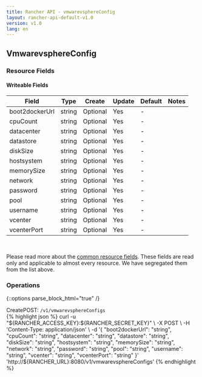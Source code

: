 ```yaml
---
title: Rancher API - vmwarevsphereConfig
layout: rancher-api-default-v1.0
version: v1.0
lang: en
---
```


## VmwarevsphereConfig



### Resource Fields

#### Writeable Fields

Field | Type | Create | Update | Default | Notes
---|---|---|---|---|---
boot2dockerUrl | string | Optional | Yes | - | 
cpuCount | string | Optional | Yes | - | 
datacenter | string | Optional | Yes | - | 
datastore | string | Optional | Yes | - | 
diskSize | string | Optional | Yes | - | 
hostsystem | string | Optional | Yes | - | 
memorySize | string | Optional | Yes | - | 
network | string | Optional | Yes | - | 
password | string | Optional | Yes | - | 
pool | string | Optional | Yes | - | 
username | string | Optional | Yes | - | 
vcenter | string | Optional | Yes | - | 
vcenterPort | string | Optional | Yes | - | 



<br>

Please read more about the [common resource fields]({{site.baseurl}}/rancher/{{page.version}}/{{page.lang}}/api/common/). These fields are read only and applicable to almost every resource. We have segregated them from the list above.

### Operations
{::options parse_block_html="true" /}
<a id="create"></a>
<div class="action"><span class="header">Create<span class="headerright">POST:  <code>/v1/vmwarevsphereConfigs</code></span></span>
<div class="action-contents"> {% highlight json %}
curl -u "${RANCHER_ACCESS_KEY}:${RANCHER_SECRET_KEY}" \
-X POST \
-H 'Content-Type: application/json' \
-d '{
	"boot2dockerUrl": "string",
	"cpuCount": "string",
	"datacenter": "string",
	"datastore": "string",
	"diskSize": "string",
	"hostsystem": "string",
	"memorySize": "string",
	"network": "string",
	"password": "string",
	"pool": "string",
	"username": "string",
	"vcenter": "string",
	"vcenterPort": "string"
}' 'http://${RANCHER_URL}:8080/v1/vmwarevsphereConfigs'
{% endhighlight %}
</div></div>



